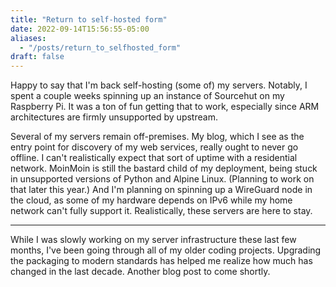 ```yaml
---
title: "Return to self-hosted form"
date: 2022-09-14T15:56:55-05:00
aliases:
  - "/posts/return_to_selfhosted_form"
draft: false
---
```


Happy to say that I'm back self-hosting (some of) my servers. Notably, I spent
a couple weeks spinning up an instance of Sourcehut on my Raspberry Pi. It was
a ton of fun getting that to work, especially since ARM architectures are
firmly unsupported by upstream.

Several of my servers remain off-premises. My blog, which I see as the entry
point for discovery of my web services, really ought to never go offline. I
can't realistically expect that sort of uptime with a residential network.
MoinMoin is still the bastard child of my deployment, being stuck in
unsupported versions of Python and Alpine Linux. (Planning to work on that
later this year.) And I'm planning on spinning up a WireGuard node in the
cloud, as some of my hardware depends on IPv6 while my home network can't fully
support it. Realistically, these servers are here to stay.

----

While I was slowly working on my server infrastructure these last few months,
I've been going through all of my older coding projects.
Upgrading the packaging to modern standards has helped me realize how much has
changed in the last decade. Another blog post to come shortly.

